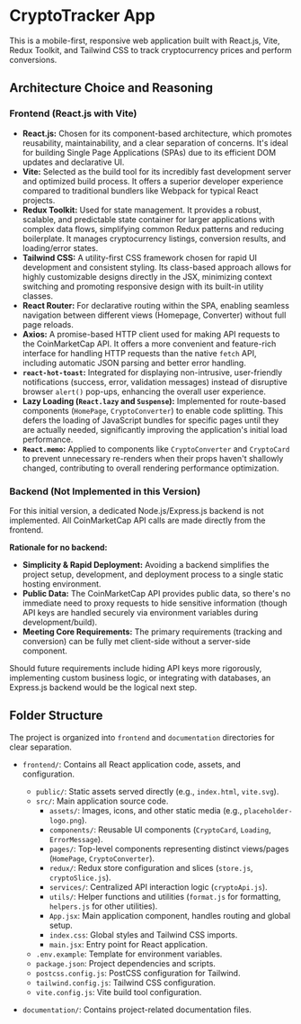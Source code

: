 # CryptoTracker App

This is a mobile-first, responsive web application built with React.js, Vite, Redux Toolkit, and Tailwind CSS to track cryptocurrency prices and perform conversions.

## Architecture Choice and Reasoning

### Frontend (React.js with Vite)
* **React.js:** Chosen for its component-based architecture, which promotes reusability, maintainability, and a clear separation of concerns. It's ideal for building Single Page Applications (SPAs) due to its efficient DOM updates and declarative UI.
* **Vite:** Selected as the build tool for its incredibly fast development server and optimized build process. It offers a superior developer experience compared to traditional bundlers like Webpack for typical React projects.
* **Redux Toolkit:** Used for state management. It provides a robust, scalable, and predictable state container for larger applications with complex data flows, simplifying common Redux patterns and reducing boilerplate. It manages cryptocurrency listings, conversion results, and loading/error states.
* **Tailwind CSS:** A utility-first CSS framework chosen for rapid UI development and consistent styling. Its class-based approach allows for highly customizable designs directly in the JSX, minimizing context switching and promoting responsive design with its built-in utility classes.
* **React Router:** For declarative routing within the SPA, enabling seamless navigation between different views (Homepage, Converter) without full page reloads.
* **Axios:** A promise-based HTTP client used for making API requests to the CoinMarketCap API. It offers a more convenient and feature-rich interface for handling HTTP requests than the native `fetch` API, including automatic JSON parsing and better error handling.
* **`react-hot-toast`:** Integrated for displaying non-intrusive, user-friendly notifications (success, error, validation messages) instead of disruptive browser `alert()` pop-ups, enhancing the overall user experience.
* **Lazy Loading (`React.lazy` and `Suspense`):** Implemented for route-based components (`HomePage`, `CryptoConverter`) to enable code splitting. This defers the loading of JavaScript bundles for specific pages until they are actually needed, significantly improving the application's initial load performance.
* **`React.memo`:** Applied to components like `CryptoConverter` and `CryptoCard` to prevent unnecessary re-renders when their props haven't shallowly changed, contributing to overall rendering performance optimization.

### Backend (Not Implemented in this Version)
For this initial version, a dedicated Node.js/Express.js backend is not implemented. All CoinMarketCap API calls are made directly from the frontend.

**Rationale for no backend:**
* **Simplicity & Rapid Deployment:** Avoiding a backend simplifies the project setup, development, and deployment process to a single static hosting environment.
* **Public Data:** The CoinMarketCap API provides public data, so there's no immediate need to proxy requests to hide sensitive information (though API keys are handled securely via environment variables during development/build).
* **Meeting Core Requirements:** The primary requirements (tracking and conversion) can be fully met client-side without a server-side component.

Should future requirements include hiding API keys more rigorously, implementing custom business logic, or integrating with databases, an Express.js backend would be the logical next step.

## Folder Structure

The project is organized into `frontend` and `documentation` directories for clear separation.

* `frontend/`: Contains all React application code, assets, and configuration.
    * `public/`: Static assets served directly (e.g., `index.html`, `vite.svg`).
    * `src/`: Main application source code.
        * `assets/`: Images, icons, and other static media (e.g., `placeholder-logo.png`).
        * `components/`: Reusable UI components (`CryptoCard`, `Loading`, `ErrorMessage`).
        * `pages/`: Top-level components representing distinct views/pages (`HomePage`, `CryptoConverter`).
        * `redux/`: Redux store configuration and slices (`store.js`, `cryptoSlice.js`).
        * `services/`: Centralized API interaction logic (`cryptoApi.js`).
        * `utils/`: Helper functions and utilities (`format.js` for formatting, `helpers.js` for other utilities).
        * `App.jsx`: Main application component, handles routing and global setup.
        * `index.css`: Global styles and Tailwind CSS imports.
        * `main.jsx`: Entry point for React application.
    * `.env.example`: Template for environment variables.
    * `package.json`: Project dependencies and scripts.
    * `postcss.config.js`: PostCSS configuration for Tailwind.
    * `tailwind.config.js`: Tailwind CSS configuration.
    * `vite.config.js`: Vite build tool configuration.

* `documentation/`: Contains project-related documentation files.